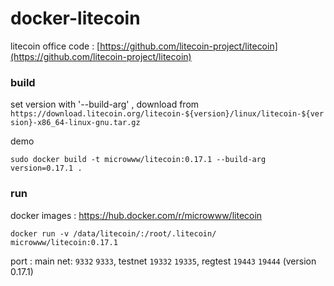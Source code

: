 # docker-litecoin

litecoin office code : [https://github.com/litecoin-project/litecoin](https://github.com/litecoin-project/litecoin)

### build
set version with '--build-arg' , download from `https://download.litecoin.org/litecoin-${version}/linux/litecoin-${version}-x86_64-linux-gnu.tar.gz` 

demo

```
sudo docker build -t microwww/litecoin:0.17.1 --build-arg version=0.17.1 .
```

### run 

docker images : https://hub.docker.com/r/microwww/litecoin

`docker run -v /data/litecoin/:/root/.litecoin/ microwww/litecoin:0.17.1`

port : main net: `9332` `9333`, testnet `19332` `19335`, regtest `19443` `19444` (version 0.17.1)
